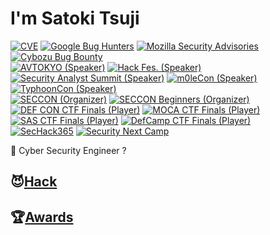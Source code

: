 # I'm Satoki Tsuji
[![CVE](https://img.shields.io/badge/CVE-10-f68826.svg)](https://www.cve.org/) 
[![Google Bug Hunters](https://img.shields.io/badge/Google_Bug_Hunters-4-202124.svg)](https://bughunters.google.com/profile/577f4342-b9c0-4049-9c54-ca5c2d1bb102) 
[![Mozilla Security Advisories](https://img.shields.io/badge/Firefox_Bug_Bounty_Rewards-3-ffffff.svg)](https://bugzilla.mozilla.org/user_profile?user_id=706819) 
[![Cybozu Bug Bounty](https://img.shields.io/badge/Cybozu_Bug_Bounty-8-64bdd4.svg)](https://cybozu.co.jp/products/bug-bounty/)  
[![AVTOKYO (Speaker)](https://img.shields.io/badge/AVTOKYO_(Speaker)-2020,_2023,_2024-000000.svg)](https://www.avtokyo.org/) 
[![Hack Fes. (Speaker)](https://img.shields.io/badge/Hack_Fes._(Speaker)-2024-0d6fb8.svg)](https://www.hacker.or.jp/hack-fes-2024/) 
[![Security Analyst Summit (Speaker)](https://img.shields.io/badge/Security_Analyst_Summit_(Speaker)-2024-37ddd9.svg)](https://thesascon.com/) 
[![m0leCon (Speaker)](https://img.shields.io/badge/m0leCon_(Speaker)-2025-294b3c.svg)](https://m0lecon.it/) 
[![TyphoonCon (Speaker)](https://img.shields.io/badge/TyphoonCon_(Speaker)-2025-00a9b0.svg)](https://typhooncon.com/)  
[![SECCON (Organizer)](https://img.shields.io/badge/SECCON_(Organizer)-2023--24-e41012.svg)](https://www.seccon.jp/) 
[![SECCON Beginners (Organizer)](https://img.shields.io/badge/SECCON_Beginners_(Organizer)-2021--24-66ee33.svg)](https://www.seccon.jp/)  
[![DEF CON CTF Finals (Player)](https://img.shields.io/badge/DEF_CON_CTF_Finals_(Player)-30,_31,_32,_33-7777ff.svg)](https://defcon.org/) 
[![MOCA CTF Finals (Player)](https://img.shields.io/badge/MOCA_CTF_Finals_(Player)-2024-37e176.svg)](https://moca.camp/) 
[![SAS CTF Finals (Player)](https://img.shields.io/badge/SAS_CTF_Finals_(Player)-2024-37ddd9.svg)](https://ctf.thesascon.com/) 
[![DefCamp CTF Finals (Player)](https://img.shields.io/badge/DefCamp_CTF_Finals_(Player)-2024-0071ce.svg)](https://def.camp/)  
[![SecHack365](https://img.shields.io/badge/SecHack365-2020-ffd700.svg)](https://sechack365.nict.go.jp/) 
[![Security Next Camp](https://img.shields.io/badge/Security_Next_Camp-2022-41b487.svg)](https://www.security-camp.or.jp/)  

👻 Cyber Security Engineer ?  

## 😈[Hack](Hack.md)

## 🏆[Awards](Awards.md)

